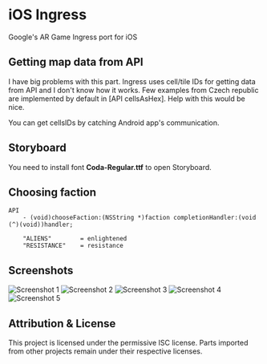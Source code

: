 iOS Ingress
===========

Google's AR Game Ingress port for iOS

Getting map data from API
-------------------------

I have big problems with this part. Ingress uses cell/tile IDs for getting data from API and I don't know how it works. Few examples from Czech republic are implemented by default in [API cellsAsHex]. Help with this would be nice.

You can get cellsIDs by catching Android app's communication.

Storyboard
----------

You need to install font **Coda-Regular.ttf** to open Storyboard.

Choosing faction
----------------

    API
        - (void)chooseFaction:(NSString *)faction completionHandler:(void (^)(void))handler;
        
        "ALIENS"        = enlightened
        "RESISTANCE"    = resistance

Screenshots
-----------

![Screenshot 1](http://i.imgur.com/Od5sVxh.jpg)
![Screenshot 2](http://i.imgur.com/r21wnTc.png)
![Screenshot 3](http://i.imgur.com/FIYe6bm.png)
![Screenshot 4](http://i.imgur.com/V1r6eER.png)
![Screenshot 5](http://i.imgur.com/Joik8Qe.png)

Attribution & License
---------------------

This project is licensed under the permissive ISC license. Parts imported from other projects remain under their respective licenses.
